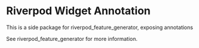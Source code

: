 
# Riverpod Widget Annotation
This is a side package for riverpod_feature_generator, exposing annotations

See riverpod_feature_generator for more information.
